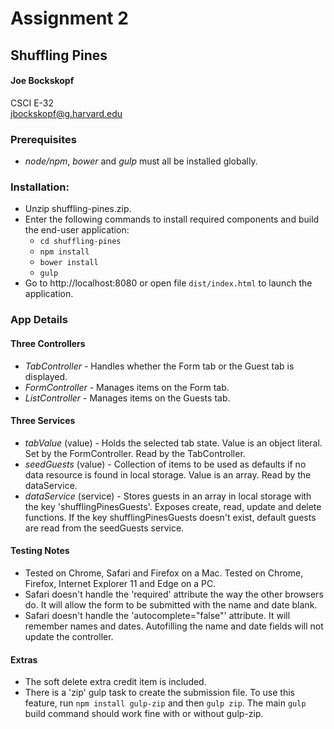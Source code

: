 # Assignment 2

## Shuffling Pines

#### Joe Bockskopf
CSCI E-32 <br/>
jbockskopf@g.harvard.edu<br/>

### Prerequisites
- *node/npm*, *bower* and *gulp* must all be installed globally.

### Installation:
- Unzip shuffling-pines.zip.
- Enter the following commands to install required components and build the end-user application:
  - `cd shuffling-pines`
  - `npm install`
  - `bower install`
  - `gulp`
- Go to http://localhost:8080 or open file `dist/index.html` to launch the application.

### App Details

#### Three Controllers
- _TabController_ - Handles whether the Form tab or the Guest tab is displayed.
- _FormController_ - Manages items on the Form tab.
- _ListController_ - Manages items on the Guests tab.

#### Three Services
- _tabValue_ (value) - Holds the selected tab state. Value is an object literal.  Set by the FormController.  Read by the TabController.
- _seedGuests_ (value) - Collection of items to be used as defaults if no data resource is found in local storage. Value is an array. Read by the dataService.
- _dataService_ (service) - Stores guests in an array in local storage with the key 'shufflingPinesGuests'. Exposes create, read, update and delete functions. If the key shufflingPinesGuests doesn't exist, default guests are read from the seedGuests service.

#### Testing Notes
- Tested on Chrome, Safari and Firefox on a Mac.  Tested on Chrome, Firefox, Internet Explorer 11 and Edge on a PC.
- Safari doesn't handle the 'required' attribute the way the other browsers do.  It will allow the form to be submitted with the name and date blank.
- Safari doesn't handle the 'autocomplete="false"' attribute.  It will remember names and dates.  Autofilling the name and date fields will not update the controller.

#### Extras
- The soft delete extra credit item is included.
- There is a 'zip' gulp task to create the submission file.  To use this feature, run `npm install gulp-zip` and then `gulp zip`. The main `gulp` build command should work fine with or without gulp-zip.
